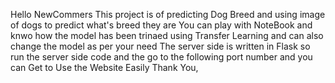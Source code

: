 Hello NewCommers
This project is of predicting Dog Breed and using image of dogs to predict what's breed they are
You can play with NoteBook and knwo how the model has been trinaed using Transfer Learning and can also change the model as per your need
The server side is written in Flask so run the server side code and the go to the following port number and you can Get to Use the Website Easily
Thank You,
